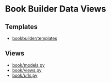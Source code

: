 # Book Builder Data Views

## Templates
* [bookbuilder/templates](../bookbuilder/templates)


## Views
* [book/models.py](../bookbuilder/book/models.py)
* [book/views.py](../bookbuilder/book/views.py)
* [book/urls.py](../bookbuilder/book/urls.py)

